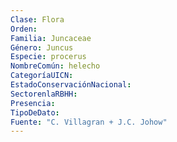 ```yaml
---
Clase: Flora
Orden: 
Familia: Juncaceae
Género: Juncus
Especie: procerus
NombreComún: helecho
CategoríaUICN: 
EstadoConservaciónNacional: 
SectorenlaRBHH: 
Presencia: 
TipoDeDato: 
Fuente: "C. Villagran + J.C. Johow"
---
```

